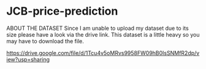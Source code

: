 # JCB-price-prediction
ABOUT THE DATASET
Since I am unable to upload my dataset due to its size please have a look via the drive link.
This dataset is a little heavy so you may have to download the file.

https://drive.google.com/file/d/1Tcu4v5oMRvs9958FW09hB0IsSNMfR2dp/view?usp=sharing
